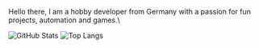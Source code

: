 Hello there, I am a hobby developer from Germany with a passion for fun projects, automation and games.\

![GitHub Stats](https://github-readme-stats-selfhost.vercel.app/api?username=luiggi33&count_private=true&theme=dark&show_icons=true&custom_title=My%20GitHub%20Stats)
![Top Langs](https://github-readme-stats-selfhost.vercel.app/api/top-langs/?username=luiggi33&layout=compact&theme=dark)
